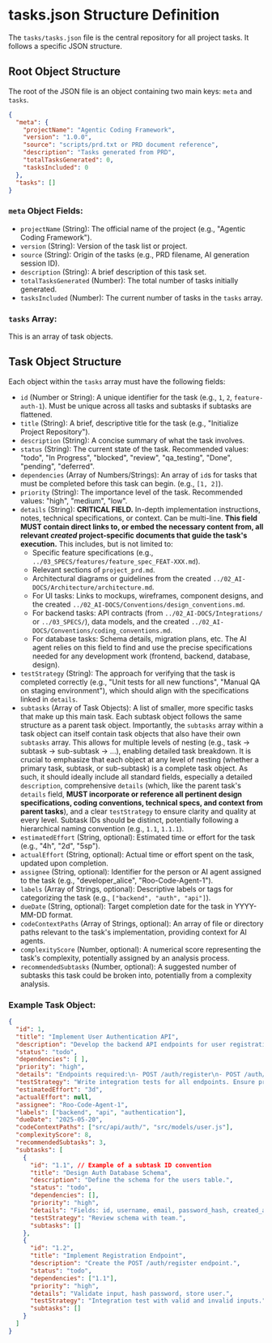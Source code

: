 # tasks.json Structure Definition

The `tasks/tasks.json` file is the central repository for all project tasks. It follows a specific JSON structure.

## Root Object Structure

The root of the JSON file is an object containing two main keys: `meta` and `tasks`.

```json
{
  "meta": {
    "projectName": "Agentic Coding Framework",
    "version": "1.0.0",
    "source": "scripts/prd.txt or PRD document reference",
    "description": "Tasks generated from PRD",
    "totalTasksGenerated": 0,
    "tasksIncluded": 0
  },
  "tasks": []
}
```

### `meta` Object Fields:
*   `projectName` (String): The official name of the project (e.g., "Agentic Coding Framework").
*   `version` (String): Version of the task list or project.
*   `source` (String): Origin of the tasks (e.g., PRD filename, AI generation session ID).
*   `description` (String): A brief description of this task set.
*   `totalTasksGenerated` (Number): The total number of tasks initially generated.
*   `tasksIncluded` (Number): The current number of tasks in the `tasks` array.

### `tasks` Array:
This is an array of task objects.

## Task Object Structure

Each object within the `tasks` array must have the following fields:

*   `id` (Number or String): A unique identifier for the task (e.g., `1`, `2`, `feature-auth-1`). Must be unique across all tasks and subtasks if subtasks are flattened.
*   `title` (String): A brief, descriptive title for the task (e.g., "Initialize Project Repository").
*   `description` (String): A concise summary of what the task involves.
*   `status` (String): The current state of the task. Recommended values: "todo", "In Progress", "blocked", "review", "qa_testing", "Done", "pending", "deferred".
*   `dependencies` (Array of Numbers/Strings): An array of `id`s for tasks that must be completed before this task can begin. (e.g., `[1, 2]`).
*   `priority` (String): The importance level of the task. Recommended values: "high", "medium", "low".
*   `details` (String): **CRITICAL FIELD.** In-depth implementation instructions, notes, technical specifications, or context. Can be multi-line. **This field MUST contain direct links to, or embed the necessary content from, all relevant *created* project-specific documents that guide the task's execution.** This includes, but is not limited to:
    *   Specific feature specifications (e.g., `../03_SPECS/features/feature_spec_FEAT-XXX.md`).
    *   Relevant sections of `project_prd.md`.
    *   Architectural diagrams or guidelines from the created `../02_AI-DOCS/Architecture/architecture.md`.
    *   For UI tasks: Links to mockups, wireframes, component designs, and the created `../02_AI-DOCS/Conventions/design_conventions.md`.
    *   For backend tasks: API contracts (from `../02_AI-DOCS/Integrations/` or `../03_SPECS/`), data models, and the created `../02_AI-DOCS/Conventions/coding_conventions.md`.
    *   For database tasks: Schema details, migration plans, etc.
    The AI agent relies on this field to find and use the precise specifications needed for any development work (frontend, backend, database, design).
*   `testStrategy` (String): The approach for verifying that the task is completed correctly (e.g., "Unit tests for all new functions", "Manual QA on staging environment"), which should align with the specifications linked in `details`.
*   `subtasks` (Array of Task Objects): A list of smaller, more specific tasks that make up this main task. Each subtask object follows the same structure as a parent task object. Importantly, the `subtasks` array within a task object can itself contain task objects that also have their own `subtasks` array. This allows for multiple levels of nesting (e.g., task -> subtask -> sub-subtask -> ...), enabling detailed task breakdown. It is crucial to emphasize that each object at any level of nesting (whether a primary task, subtask, or sub-subtask) is a complete task object. As such, it should ideally include all standard fields, especially a detailed `description`, comprehensive `details` (which, like the parent task's `details` field, **MUST incorporate or reference all pertinent design specifications, coding conventions, technical specs, and context from parent tasks**), and a clear `testStrategy` to ensure clarity and quality at every level. Subtask IDs should be distinct, potentially following a hierarchical naming convention (e.g., `1.1`, `1.1.1`).
*   `estimatedEffort` (String, optional): Estimated time or effort for the task (e.g., "4h", "2d", "5sp").
*   `actualEffort` (String, optional): Actual time or effort spent on the task, updated upon completion.
*   `assignee` (String, optional): Identifier for the person or AI agent assigned to the task (e.g., "developer_alice", "Roo-Code-Agent-1").
*   `labels` (Array of Strings, optional): Descriptive labels or tags for categorizing the task (e.g., `["backend", "auth", "api"]`).
*   `dueDate` (String, optional): Target completion date for the task in YYYY-MM-DD format.
*   `codeContextPaths` (Array of Strings, optional): An array of file or directory paths relevant to the task's implementation, providing context for AI agents.
*   `complexityScore` (Number, optional): A numerical score representing the task's complexity, potentially assigned by an analysis process.
*   `recommendedSubtasks` (Number, optional): A suggested number of subtasks this task could be broken into, potentially from a complexity analysis.

### Example Task Object:

```json
{
  "id": 1,
  "title": "Implement User Authentication API",
  "description": "Develop the backend API endpoints for user registration, login, and logout.",
  "status": "todo",
  "dependencies": [ ],
  "priority": "high",
  "details": "Endpoints required:\n- POST /auth/register\n- POST /auth/login\n- POST /auth/logout\nUtilize JWT for session management. Hash passwords using bcrypt.",
  "testStrategy": "Write integration tests for all endpoints. Ensure proper error handling for invalid credentials or requests. Manually test flow with a frontend client.",
  "estimatedEffort": "3d",
  "actualEffort": null,
  "assignee": "Roo-Code-Agent-1",
  "labels": ["backend", "api", "authentication"],
  "dueDate": "2025-05-20",
  "codeContextPaths": ["src/api/auth/", "src/models/user.js"],
  "complexityScore": 8,
  "recommendedSubtasks": 3,
  "subtasks": [
    {
      "id": "1.1", // Example of a subtask ID convention
      "title": "Design Auth Database Schema",
      "description": "Define the schema for the users table.",
      "status": "todo",
      "dependencies": [],
      "priority": "high",
      "details": "Fields: id, username, email, password_hash, created_at, updated_at.",
      "testStrategy": "Review schema with team.",
      "subtasks": []
    },
    {
      "id": "1.2",
      "title": "Implement Registration Endpoint",
      "description": "Create the POST /auth/register endpoint.",
      "status": "todo",
      "dependencies": ["1.1"],
      "priority": "high",
      "details": "Validate input, hash password, store user.",
      "testStrategy": "Integration test with valid and invalid inputs.",
      "subtasks": []
    }
  ]
}